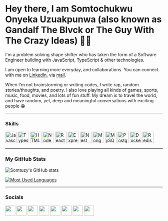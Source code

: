 <h1> Hey there, I am Somtochukwu Onyeka Uzuakpunwa (also known as Gandalf The Blvck or The Guy With The Crazy Ideas) 👋🏾 </h1>

<p>I'm a problem solving shape shifter who has taken the form of a Software Engineer building with JavaScript, TypeScript & other technologies.</p>

<p>I am open to learning more everyday, and collaborations. You can connect with me on <a href = "https://www.linkedin.com/in/somtochukwu-onyeka-uzuakpunwa">LinkedIn</a>, via <a href = "mailto:somtuzy@tehcville.com">mail</a>.
</p>

<p>
When I'm not brainstorming or writing codes, I write rap, random stories/thoughts, and poetry. I also love playing all kinds of games, sports, music, food, movies, and lots of fun stuff. My dream is to travel the world, and have random, yet, deep and meaningful conversations with exciting people 😁
</p>

<hr/>


<!-- <a href="https://www.github.com/somtuzy" target="_blank" rel="noreferrer"><img
src="https://img.shields.io/github/follow/somtuzy?logo=github&style=for-the-badge&color=f97316&labelColor=ffffff"
/></a><a href="https://www.github.com/somtuzy" target="_blank" rel="noreferrer"><img
src="https://img.shields.io/github/followers/somtuzy?logo=github&style=for-the-badge&color=f97316&labelColor=ffffff" /></a> 

<hr/>
-->

### Skills

<p align="left">
<a href="https://developer.mozilla.org/en-US/docs/Web/JavaScript" target="_blank" rel="noreferrer"><img src="https://raw.githubusercontent.com/danielcranney/readme-generator/main/public/icons/skills/javascript-colored.svg" width="36" height="36" alt="Javascript" /></a>
<a href="https://www.typescriptlang.org/" target="_blank" rel="noreferrer"><img src="https://raw.githubusercontent.com/danielcranney/readme-generator/main/public/icons/skills/typescript-colored.svg" width="36" height="36" alt="Typescript" /></a>
<a href="https://developer.mozilla.org/en-US/docs/Glossary/HTML5" target="_blank" rel="noreferrer"><img src="https://raw.githubusercontent.com/danielcranney/readme-generator/main/public/icons/skills/html5-colored.svg" width="36" height="36" alt="HTML5" /></a>
<a href="https://nodejs.org/en/" target="_blank" rel="noreferrer"><img src="https://raw.githubusercontent.com/danielcranney/readme-generator/main/public/icons/skills/nodejs-colored.svg" width="36" height="36" alt="NodeJS" /></a>
<a href="https://reactjs.org/" target="_blank" rel="noreferrer"><img src="https://raw.githubusercontent.com/danielcranney/readme-generator/main/public/icons/skills/react-colored.svg" width="36" height="36" alt="React" /></a>
<a href="https://expressjs.com/" target="_blank" rel="noreferrer"><img src="https://raw.githubusercontent.com/danielcranney/readme-generator/main/public/icons/skills/express-colored.svg" width="36" height="36" alt="Express" /></a>
<a href="https://nestjs.com/" target="_blank" rel="noreferrer"><img src="https://upload.wikimedia.org/wikipedia/commons/a/a8/NestJS.svg" width="36" height="36" alt="Nest" /></a>
<a href="https://www.mongodb.com/" target="_blank" rel="noreferrer"><img src="https://raw.githubusercontent.com/danielcranney/readme-generator/main/public/icons/skills/mongodb-colored.svg" width="36" height="36" alt="MongoDB" /></a>
<a href="https://www.mysql.com/" target="_blank" rel="noreferrer"><img src="https://raw.githubusercontent.com/danielcranney/readme-generator/main/public/icons/skills/mysql-colored.svg" width="36" height="36" alt="MySQL" /></a>
<a href="https://www.postgressql.org/" target="_blank" rel="noreferrer"><img src="https://wiki.postgresql.org/images/a/a4/PostgreSQL_logo.3colors.svg" width="36" height="36" alt="PostgresSQL" /></a>
<a href="https://www.docker.com/" target="_blank" rel="noreferrer"><img src="https://upload.wikimedia.org/wikipedia/commons/e/ea/Docker_%28container_engine%29_logo_%28cropped%29.png" width="36" height="36" alt="Docker" /></a>
<a href="https://www.redis.io/" target="_blank" rel="noreferrer"><img src="https://cdn.freebiesupply.com/logos/large/2x/redis-logo-png-transparent.png" width="36" height="36" alt="Redis" /></a>
</p>

<b></b>

<hr/>


### My GitHub Stats

![Somtuzy's GitHub stats](https://github-readme-stats.vercel.app/api?username=somtuzy&show_icons=true&count_private=true&theme=gotham&hide_border=false&bg_color=00000000)

[![Most Used Languages](https://github-readme-stats.vercel.app/api/top-langs/?username=somtuzy&layout=compact&hide_border=false&theme=gotham&bg_color=00000000)](https://github.com/somtuzy)

<hr/>


### Socials

<p align="left"> <a href="https://discord.com/users/somtuzy#6258" target="_blank" rel="noreferrer"><img src="https://raw.githubusercontent.com/danielcranney/readme-generator/main/public/icons/socials/discord.svg" width="32" height="32" /></a> <a href="https://www.facebook.com/somtuzy" target="_blank" rel="noreferrer"><img src="https://raw.githubusercontent.com/danielcranney/readme-generator/main/public/icons/socials/facebook.svg" width="32" height="32" /></a> <a href="https://www.github.com/somtuzy" target="_blank" rel="noreferrer"><img src="https://raw.githubusercontent.com/danielcranney/readme-generator/main/public/icons/socials/github.svg" width="32" height="32" /></a> <a href="http://www.instagram.com/somtuzzy" target="_blank" rel="noreferrer"><img src="https://raw.githubusercontent.com/danielcranney/readme-generator/main/public/icons/socials/instagram.svg" width="32" height="32" /></a> <a href="https://www.linkedin.com/in/somtochukwu-onyeka-uzuakpunwa" target="_blank" rel="noreferrer"><img src="https://raw.githubusercontent.com/danielcranney/readme-generator/main/public/icons/socials/linkedin.svg" width="32" height="32" /></a> <a href="https://www.medium.com/@somtuzy" target="_blank" rel="noreferrer"><img src="https://raw.githubusercontent.com/danielcranney/readme-generator/main/public/icons/socials/medium.svg" width="32" height="32" /></a> <a href="https://stackoverflow.com/users/20823922/somtuzy" target="_blank" rel="noreferrer"><img src="https://raw.githubusercontent.com/danielcranney/readme-generator/main/public/icons/socials/stackoverflow.svg" width="32" height="32" /></a> <a href="https://www.twitter.com/somtuzzy" target="_blank" rel="noreferrer"><img src="https://raw.githubusercontent.com/danielcranney/readme-generator/main/public/icons/socials/twitter.svg" width="32" height="32" /></a></p>

<!---
Somtuzy/Somtuzy is a ✨ special ✨ repository because its `README.md` (this file) appears on your GitHub profile.
You can click the Preview link to take a look at your changes.
--->
